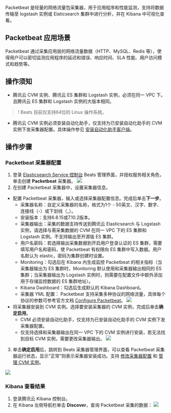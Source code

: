 Packetbeat 是轻量的网络流量包采集器，用于应用程序和性能监测，支持将数据传输至 logstash 实例或 Elaticsearch 集群中进行分析，并在 Kibana 中可视化查看。

## Packetbeat 应用场景
Packetbeat 通过采集应用层的网络流量数据（HTTP、MySQL、Redis 等），使得用户可以密切监测应用程序的延迟和错误、响应时间、SLA 性能、用户访问模式和趋势等。

## 操作须知
- 腾讯云 CVM 实例、腾讯云 ES 集群和 Logstash 实例，必须在同一 VPC 下。且腾讯云 ES 集群和 Logstash 实例的大版本相同。
>! Beats 目前仅支持64位的 Linux 操作系统。
- 腾讯云 CVM 实例必须安装自动化助手，仅支持为已安装自动化助手的 CVM 实例下发采集器配置。具体操作参见 [安装自动化助手客户端](https://cloud.tencent.com/document/product/1340/51945)。

## 操作步骤
### Packetbeat 采集器配置
1. 登录 [Elasticsearch Service 控制台](https://console.cloud.tencent.com/es/beats) Beats 管理界面，并授权服务相关角色，单击创建 **Packetbeat** 采集器。
![](https://qcloudimg.tencent-cloud.cn/raw/a6a97f6ed4813e9f98d11d16072c6914.png)
2. 在创建 Packetbeat 采集器中，设置采集器信息。
 - 配置 Packetbeat 采集器，输入或选择采集器配置信息。完成后单击**下一步**。
    - 采集器名称：自定义采集器的名称，格式为1个 - 50英文、汉字、数字、连接线（-）或下划线（\_）。  
    - 安装版本：支持6.8.15或7.10.2版本。  
    - 采集器输出：采集的数据支持传送到腾讯云 Elasticsearch 与 Logstash 实例，请选择与需采集数据的 CVM 在同一 VPC 下的 ES 集群和 Logstash 实例。不支持输出至开源版 ES 集群。
    - 用户名密码：若选择输出采集数据到开启用户登录认证的 ES 集群，需要填写用户名和密码，使 Packetbeat 有权限向 ES 集群中写入数据。用户名默认为 elastic，密码为集群创建时设置。
    - Monitoring：勾选后在 Kibana 内生成监控 Packetbeat 的相关指标（当采集器输出为 ES 集群时，Monitoring 默认使用和采集器输出相同的 ES 集群；当采集器输出为 Logstash 实例时，则需要在配置文件中额外添加用于存储监控数据的 ES 集群地址）。
    - Kibana Dashboard：勾选后生成默认的 Kibana Dashboard。  
    - 采集器 YML 配置：
Packetbeat 支持采集多种协议的网络流量，具体每个协议的参数可参考官方文档 [Configure Packetbeat](https://www.elastic.co/guide/en/beats/packetbeat/current/configuration-protocols.html)。
![](https://qcloudimg.tencent-cloud.cn/raw/9e0951469559a0d86fd66db0f5ab06e4.png)
 -  将采集器安装到 CVM 实例。选择要安装采集器的 CVM 实例，完成后单击**确定启用**。
     - CVM 必须安装自动化助手，仅支持为已安装自动化助手的 CVM 实例下发采集器配置。
     - 仅支持选择和采集器输出在同一 VPC 下的 CVM 实例进行安装，若无法找到目标 CVM 实例，需要更改采集器输出。
![](https://qcloudimg.tencent-cloud.cn/raw/bda8dba02e55ea3b01f94aa271be0a27.png)
3. 单击**确定启用**后，跳转到 Beats 采集器管理界面，可以查看 Packetbeat 采集器运行状态，显示“正常”则表示采集器安装成功。支持 [修改采集器配置](https://cloud.tencent.com/document/product/845/63301) 和 [管理 CVM 实例](https://cloud.tencent.com/document/product/845/63302)。

![](https://qcloudimg.tencent-cloud.cn/raw/5fa28e39ad540a9b7a289a09d2ee6923.png)

### Kibana 查看结果
1. 登录腾讯云 Kibana 控制台。
2. 在 Kibana 左侧导航栏单击 **Discover**，查询 Packetbeat 采集的数据：
![](https://main.qcloudimg.com/raw/db453667565e7afa7eb928830badf943.png)

